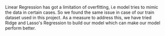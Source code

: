 Linear Regression has got a limitation of overfitting, i.e model tries to mimic the data in certain cases. So we found the same issue in case of our train dataset used in this project. As a measure to address this, we have tried Ridge and Lasso's Regression to build our model which can make our model perform better.
